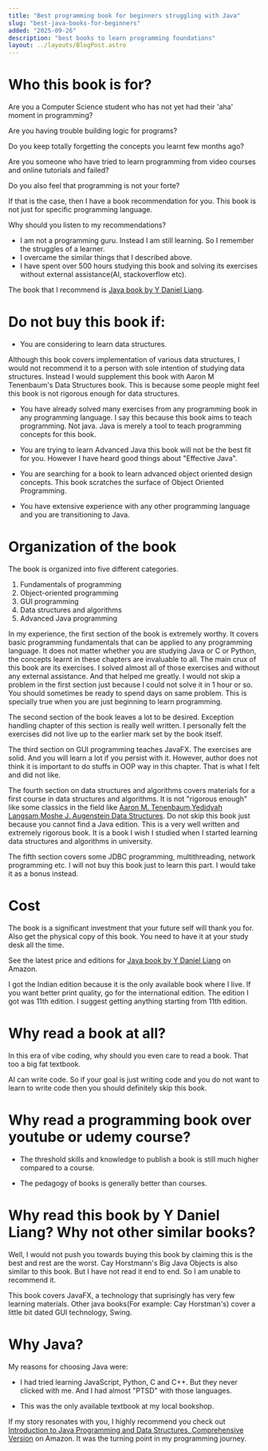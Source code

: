 ```yaml
---
title: "Best programming book for beginners struggling with Java"
slug: "best-java-books-for-beginners"
added: "2025-09-26"
description: "best books to learn programming foundations"
layout: ../layouts/BlogPost.astro
---
```


# Who this book is for?

Are you a Computer Science student who has not yet had their 'aha' moment in programming?

Are you having trouble building logic for programs?

Do you keep totally forgetting the concepts you learnt few months ago?

Are you someone who have tried to learn programming from video courses and online tutorials and failed?

Do you also feel that programming is not your forte?

If that is the case, then I have a book recommendation for you. This book is not just for specific programming language. 

Why should you listen to my recommendations?
- I am not a programming guru. Instead I am still learning. So I remember the struggles of a learner.
- I overcame the similar things that I described above.
- I have spent over 500 hours studying this book and solving its exercises without external assistance(AI, stackoverflow etc).

The book that I recommend is [Java book by Y Daniel Liang](https://amzn.to/48f8uwY).

# Do not buy this book if:

- You are considering to learn data structures.

Although this book covers implementation of various data structures, I would not recommend it to a person with sole intention of studying data structures. Instead I would supplement this book with Aaron M Tenenbaum's Data Structures book. This is because some people might feel this book is not rigorous enough for data structures.

- You have already solved many exercises from any programming book in any programming language. I say this because this book aims to teach programming. Not java. Java is merely a tool to teach programming concepts for this book.

- You are trying to learn Advanced Java this book will not be the best fit for you. However I have heard good things about "Effective Java".

- You are searching for a book to learn advanced object oriented design concepts. This book scratches the surface of Object Oriented Programming. 

- You have extensive experience with any other programming language and you are transitioning to Java.

# Organization of the book
The book is organized into five different categories.
1) Fundamentals of programming
2) Object-oriented programming
3) GUI programming
4) Data structures and algorithms
5) Advanced Java programming

In my experience, the first section of the book is extremely worthy. It covers basic programming fundamentals that can be applied to any programming language. It does not matter whether you are studying Java or C or Python, the concepts learnt in these chapters are invaluable to all. The main crux of this book are its exercises. I solved almost all of those exercises and without any external assistance. And that helped me greatly. I would not skip a problem in the first section just because I could not solve it in 1 hour or so. You should sometimes be ready to spend days on same problem. This is specially true when you are just beginning to learn programming. 

The second section of the book leaves a lot to be desired. Exception handling chapter of this section is really well written. I personally felt the exercises did not live up to the earlier mark set by the book itself.

The third section on GUI programming teaches JavaFX. The exercises are solid. And you will learn a lot if you persist with it. However, author does not think it is important to do stuffs in OOP way in this chapter. That is what I felt and did not like.


The fourth section on data structures and algorithms covers materials for a first course in data structures and algorithms. It is not "rigorous enough" like some classics in the field like [Aaron M. Tenenbaum,Yedidyah Langsam,Moshe J. Augenstein Data Structures](https://amzn.to/4nZPHKF). Do not skip this book just because you cannot find a Java edition. This is a very well written and extremely rigorous book. It is a book I wish I studied when I started learning data structures and algorithms in university.

The fifth section covers some JDBC programming, multithreading, network programming etc. I will not buy this book just to learn this part. I would take it as a bonus instead.

# Cost

The book is a significant investment that your future self will thank you for. Also get the physical copy of this book. You need to have it at your study desk all the time.

See the latest price and editions for [Java book by Y Daniel Liang](https://amzn.to/48f8uwY) on Amazon.


I got the Indian edition because it is the only available book where I live. If you want better print quality, go for the international edition. The edition I got was 11th edition. I suggest getting anything starting from 11th edition. 


# Why read a book at all?

In this era of vibe coding, why should you even care to read a book. That too a big fat textbook. 

AI can write code. So if your goal is just writing code and you do not want to learn to write code then you should definitely skip this book.

# Why read a programming book over youtube or udemy course?

- The threshold skills and knowledge to publish a book is still much higher compared to a course.

- The pedagogy of books is generally better than courses.

# Why read this book by Y Daniel Liang? Why not other similar books?

Well, I would not push you towards buying this book by claiming this is the best and rest are the worst. Cay Horstmann's Big Java Objects is also similar to this book. But I have not read it end to end. So I am unable to recommend it.

This book covers JavaFX, a technology that suprisingly has very few learning materials. Other java books(For example: Cay Horstman's) cover a little bit dated GUI technology, Swing.

# Why Java?

My reasons for choosing Java were:

- I had tried learning JavaScript, Python, C and C++. But they never clicked with me. And I had almost "PTSD" with those languages.

- This was the only available textbook at my local bookshop.


If my story resonates with you, I highly recommend you check out [Introduction to Java Programming and Data Structures, Comprehensive Version](https://amzn.to/48f8uwY) on Amazon. It was the turning point in my programming journey.

